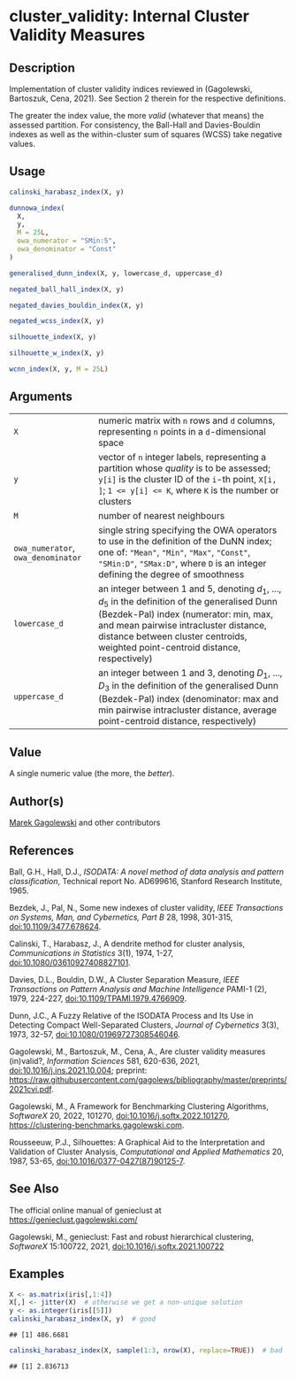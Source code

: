 # cluster_validity: Internal Cluster Validity Measures

## Description

Implementation of cluster validity indices reviewed in (Gagolewski, Bartoszuk, Cena, 2021). See Section 2 therein for the respective definitions.

The greater the index value, the more *valid* (whatever that means) the assessed partition. For consistency, the Ball-Hall and Davies-Bouldin indexes as well as the within-cluster sum of squares (WCSS) take negative values.

## Usage

``` r
calinski_harabasz_index(X, y)

dunnowa_index(
  X,
  y,
  M = 25L,
  owa_numerator = "SMin:5",
  owa_denominator = "Const"
)

generalised_dunn_index(X, y, lowercase_d, uppercase_d)

negated_ball_hall_index(X, y)

negated_davies_bouldin_index(X, y)

negated_wcss_index(X, y)

silhouette_index(X, y)

silhouette_w_index(X, y)

wcnn_index(X, y, M = 25L)
```

## Arguments

|  |  |
|----|----|
| `X` | numeric matrix with `n` rows and `d` columns, representing `n` points in a `d`-dimensional space |
| `y` | vector of `n` integer labels, representing a partition whose *quality* is to be assessed; `y[i]` is the cluster ID of the `i`-th point, `X[i, ]`; `1 <= y[i] <= K`, where `K` is the number or clusters |
| `M` | number of nearest neighbours |
| `owa_numerator`, `owa_denominator` | single string specifying the OWA operators to use in the definition of the DuNN index; one of: `"Mean"`, `"Min"`, `"Max"`, `"Const"`, `"SMin:D"`, `"SMax:D"`, where `D` is an integer defining the degree of smoothness |
| `lowercase_d` | an integer between 1 and 5, denoting $d_1$, \..., $d_5$ in the definition of the generalised Dunn (Bezdek-Pal) index (numerator: min, max, and mean pairwise intracluster distance, distance between cluster centroids, weighted point-centroid distance, respectively) |
| `uppercase_d` | an integer between 1 and 3, denoting $D_1$, \..., $D_3$ in the definition of the generalised Dunn (Bezdek-Pal) index (denominator: max and min pairwise intracluster distance, average point-centroid distance, respectively) |

## Value

A single numeric value (the more, the *better*).

## Author(s)

[Marek Gagolewski](https://www.gagolewski.com/) and other contributors

## References

Ball, G.H., Hall, D.J., *ISODATA: A novel method of data analysis and pattern classification*, Technical report No. AD699616, Stanford Research Institute, 1965.

Bezdek, J., Pal, N., Some new indexes of cluster validity, *IEEE Transactions on Systems, Man, and Cybernetics, Part B* 28, 1998, 301-315, [doi:10.1109/3477.678624](https://doi.org/10.1109/3477.678624).

Calinski, T., Harabasz, J., A dendrite method for cluster analysis, *Communications in Statistics* 3(1), 1974, 1-27, [doi:10.1080/03610927408827101](https://doi.org/10.1080/03610927408827101).

Davies, D.L., Bouldin, D.W., A Cluster Separation Measure, *IEEE Transactions on Pattern Analysis and Machine Intelligence* PAMI-1 (2), 1979, 224-227, [doi:10.1109/TPAMI.1979.4766909](https://doi.org/10.1109/TPAMI.1979.4766909).

Dunn, J.C., A Fuzzy Relative of the ISODATA Process and Its Use in Detecting Compact Well-Separated Clusters, *Journal of Cybernetics* 3(3), 1973, 32-57, [doi:10.1080/01969727308546046](https://doi.org/10.1080/01969727308546046).

Gagolewski, M., Bartoszuk, M., Cena, A., Are cluster validity measures (in)valid?, *Information Sciences* 581, 620-636, 2021, [doi:10.1016/j.ins.2021.10.004](https://doi.org/10.1016/j.ins.2021.10.004); preprint: <https://raw.githubusercontent.com/gagolews/bibliography/master/preprints/2021cvi.pdf>.

Gagolewski, M., A Framework for Benchmarking Clustering Algorithms, *SoftwareX* 20, 2022, 101270, [doi:10.1016/j.softx.2022.101270](https://doi.org/10.1016/j.softx.2022.101270), <https://clustering-benchmarks.gagolewski.com>.

Rousseeuw, P.J., Silhouettes: A Graphical Aid to the Interpretation and Validation of Cluster Analysis, *Computational and Applied Mathematics* 20, 1987, 53-65, [doi:10.1016/0377-0427(87)90125-7](https://doi.org/10.1016/0377-0427%2887%2990125-7).

## See Also

The official online manual of <span class="pkg">genieclust</span> at <https://genieclust.gagolewski.com/>

Gagolewski, M., <span class="pkg">genieclust</span>: Fast and robust hierarchical clustering, *SoftwareX* 15:100722, 2021, [doi:10.1016/j.softx.2021.100722](https://doi.org/10.1016/j.softx.2021.100722)

## Examples




``` r
X <- as.matrix(iris[,1:4])
X[,] <- jitter(X)  # otherwise we get a non-unique solution
y <- as.integer(iris[[5]])
calinski_harabasz_index(X, y)  # good
```

```
## [1] 486.6681
```

``` r
calinski_harabasz_index(X, sample(1:3, nrow(X), replace=TRUE))  # bad
```

```
## [1] 2.836713
```
